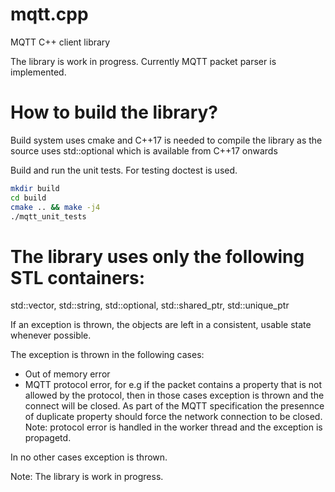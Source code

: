 # mqtt.cpp
MQTT C++ client library

The library is work in progress. Currently MQTT packet parser is implemented.

# How to build the library?

Build system uses cmake and C++17 is needed to compile the library as the source uses std::optional which is available from C++17 onwards

Build and run the unit tests. For testing doctest is used.

```bash
mkdir build
cd build
cmake .. && make -j4
./mqtt_unit_tests
```

# The library uses only the following STL containers:

std::vector, std::string, std::optional, std::shared_ptr, std::unique_ptr

If an exception is thrown, the objects are left in a consistent, usable state whenever possible.

The exception is thrown in the following cases:

* Out of memory error
* MQTT protocol error, for e.g if the packet contains a property that is not allowed by the protocol, then in those cases exception is thrown and the connect will be closed. As part of the MQTT specification the presennce of duplicate property should force the network connection to be closed. Note: protocol error is handled in the worker thread and the exception is propagetd.

In no other cases exception is thrown.

Note: The library is work in progress.
